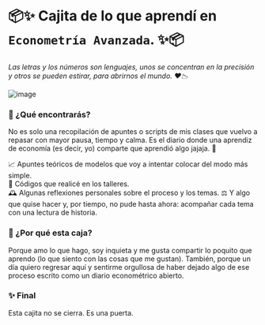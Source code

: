 # 📦✨ Cajita de lo que aprendí en `Econometría Avanzada`. ✨📦

*Las letras y los números son lenguajes, unos se concentran en la precisión y otros se pueden estirar, para abrirnos el mundo. ❤️📉*

![image](https://github.com/user-attachments/assets/9774865e-e974-4280-a109-382753cf25f1)


### 🌿 ¿Qué encontrarás?

No es solo una recopilación de apuntes o scripts de mis clases que vuelvo a repasar con mayor pausa, tiempo y calma. Es el diario donde una aprendiz de economía (es decir, yo) comparte que aprendió algo jajaja. 🌿

📈 Apuntes teóricos de modelos que voy a intentar colocar del modo más simple.  
🧠 Códigos que realicé en los talleres.  
🕰️ Algunas reflexiones personales sobre el proceso y los temas. 
⚖️ Y algo que quise hacer y, por tiempo, no pude hasta ahora: acompañar cada tema con una lectura de historia.



### 🦋 ¿Por qué esta caja?
Porque amo lo que hago, soy inquieta y me gusta compartir lo poquito que aprendo (lo que siento con las cosas que me gustan). También, porque un día quiero regresar aquí y sentirme orgullosa de haber dejado algo de ese proceso escrito como un diario econométrico abierto. 

### ✨ Final
Esta cajita no se cierra.
Es una puerta.
